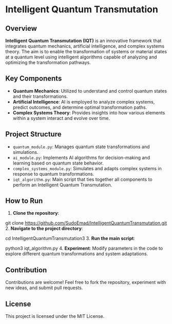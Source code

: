 # Intelligent Quantum Transmutation

## Overview

**Intelligent Quantum Transmutation (IQT)** is an innovative framework that integrates quantum mechanics, artificial intelligence, and complex systems theory. The aim is to enable the transformation of systems or material states at a quantum level using intelligent algorithms capable of analyzing and optimizing the transformation pathways.

## Key Components

- **Quantum Mechanics**: Utilized to understand and control quantum states and their transformations.
- **Artificial Intelligence**: AI is employed to analyze complex systems, predict outcomes, and determine optimal transformation paths.
- **Complex Systems Theory**: Provides insights into how various elements within a system interact and evolve over time.

## Project Structure

- `quantum_module.py`: 
Manages quantum state transformations and simulations.
- `ai_module.py`: 
Implements AI algorithms for decision-making and learning based on quantum state behavior.
- `complex_systems_module.py`: 
Simulates and adapts complex systems in response to quantum transformations.
- `iqt_algorithm.py`: 
Main script that ties together all components to perform an Intelligent Quantum Transmutation.

## How to Run

1. **Clone the repository**:

git clone https://github.com/SudoEmad/IntelligentQuantumTransmutation.git 
2. **Navigate to the project directory**:

cd IntelligentQuantumTransmutation3
3. **Run the main script**:

python3 iqt_algorithm.py
4. **Experiment**: Modify parameters in the code to explore different quantum transformations and system adaptations.

## Contribution

Contributions are welcome! Feel free to fork the repository, experiment with new ideas, and submit pull requests.

## License

This project is licensed under the MIT License.
